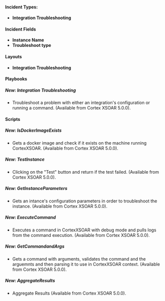 #### Incident Types:
- **Integration Troubleshooting**

#### Incident Fields
- **Instance Name**
- **Troubleshoot type**

#### Layouts
- **Integration Troubleshooting**

#### Playbooks
##### New: Integration Troubleshooting
- Troubleshoot a problem with either an integration's configuration or running a command. (Available from Cortex XSOAR 5.0.0).

#### Scripts
##### New: IsDockerImageExists
- Gets a docker image and check if it exists on the machine running CortexXSOAR. (Available from Cortex XSOAR 5.0.0).
##### New: TestInstance
- Clicking on the "Test" button and return if the test failed. (Available from Cortex XSOAR 5.0.0).
##### New: GetInstanceParameters
- Gets an intance's configuration parameters in order to troubleshoot the instance. (Available from Cortex XSOAR 5.0.0).
##### New: ExecuteCommand
- Executes a command in CortexXSOAR with debug mode and pulls logs from the command execution. (Available from Cortex XSOAR 5.0.0).
##### New: GetCommandandArgs
- Gets a command with arguments, validates the command and the arguemnts and then parsing it to use in CortexXSOAR context. (Available from Cortex XSOAR 5.0.0).
##### New: AggregateResults
- Aggregate Results (Available from Cortex XSOAR 5.0.0).
